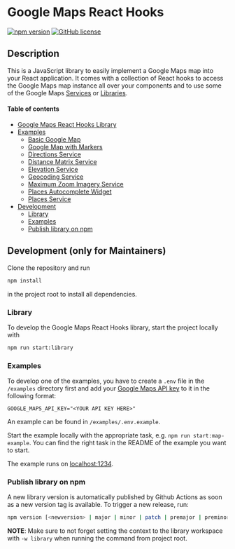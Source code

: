 # Google Maps React Hooks

[![npm version](https://img.shields.io/npm/v/@ubilabs/google-maps-react-hooks)](https://www.npmjs.com/package/@ubilabs/google-maps-react-hooks) [![GitHub license](https://img.shields.io/badge/license-MIT-green.svg)](./LICENSE)

## Description

This is a JavaScript library to easily implement a Google Maps map into your React application. It comes with a collection of React hooks to access the Google Maps map instance all over your components and to use some of the Google Maps [Services](https://developers.google.com/maps/documentation/javascript#services) or [Libraries](https://developers.google.com/maps/documentation/javascript#libraries).

#### Table of contents

- [Google Maps React Hooks Library](./library)
- [Examples](./examples)
  - [Basic Google Map](./examples/basic-google-map)
  - [Google Map with Markers](./examples/google-map-with-markers)
  - [Directions Service](./examples/directions-service)
  - [Distance Matrix Service](./examples/distance-matrix-service)
  - [Elevation Service](./examples/elevation-service)
  - [Geocoding Service](./examples/geocoding-service)
  - [Maximum Zoom Imagery Service](./examples/max-zoom)
  - [Places Autocomplete Widget](./examples/places-autocomplete-widget)
  - [Places Service](./examples/places-service)
- [Development](#development-only-for-maintainers)
  - [Library](#library)
  - [Examples](#examples)
  - [Publish library on npm](#publish-library-on-npm)

## Development (only for Maintainers)

Clone the repository and run

```sh
npm install
```

in the project root to install all dependencies.

### Library

To develop the Google Maps React Hooks library, start the project locally with

```sh
npm run start:library
```

### Examples

To develop one of the examples, you have to create a `.env` file in the `/examples` directory first and add your [Google Maps API key](https://developers.google.com/maps/documentation/embed/get-api-key#:~:text=Go%20to%20the%20Google%20Maps%20Platform%20%3E%20Credentials%20page.&text=On%20the%20Credentials%20page%2C%20click,Click%20Close.) to it in the following format:

```
GOOGLE_MAPS_API_KEY="<YOUR API KEY HERE>"
```

An example can be found in `/examples/.env.example`.

Start the example locally with the appropriate task, e.g. `npm run start:map-example`. You can find the right task in the README of the example you want to start.

The example runs on [localhost:1234](http://localhost:1234).

### Publish library on npm

A new library version is automatically published by Github Actions as soon as a new version tag is available.
To trigger a new release, run:

```sh
npm version [<newversion> | major | minor | patch | premajor | preminor | prepatch | prerelease | from-git] -w library
```

**NOTE**: Make sure to not forget setting the context to the library workspace with `-w library` when running the command from project root.
